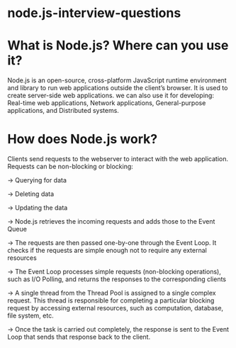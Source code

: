 # node.js-interview-questions

# What is Node.js? Where can you use it?
Node.js is an open-source, cross-platform JavaScript runtime environment and library to run web applications outside the client’s browser. It is used to create server-side web applications.
we can also use it for developing: Real-time web applications, Network applications, General-purpose applications, and Distributed systems.

# How does Node.js work?
Clients send requests to the webserver to interact with the web application. Requests can be non-blocking or blocking:

-> Querying for data

-> Deleting data

-> Updating the data

-> Node.js retrieves the incoming requests and adds those to the Event Queue

-> The requests are then passed one-by-one through the Event Loop. It checks if the requests are simple enough not to require any external resources

-> The Event Loop processes simple requests (non-blocking operations), such as I/O Polling, and returns the responses to the corresponding clients

-> A single thread from the Thread Pool is assigned to a single complex request. This thread is responsible for completing a particular blocking request by accessing external resources, such as computation, database, file system, etc.

-> Once the task is carried out completely, the response is sent to the Event Loop that sends that response back to the client.
